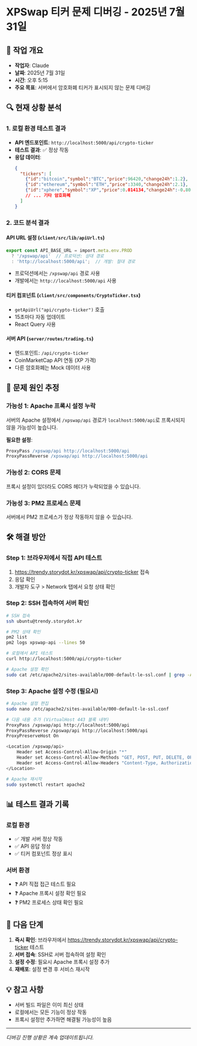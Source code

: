 # XPSwap 티커 문제 디버깅 - 2025년 7월 31일

## 📅 작업 개요
- **작업자**: Claude
- **날짜**: 2025년 7월 31일
- **시간**: 오후 5:15
- **주요 목표**: 서버에서 암호화폐 티커가 표시되지 않는 문제 디버깅

## 🔍 현재 상황 분석

### 1. 로컬 환경 테스트 결과
- **API 엔드포인트**: `http://localhost:5000/api/crypto-ticker`
- **테스트 결과**: ✅ 정상 작동
- **응답 데이터**: 
  ```json
  {
    "tickers": [
      {"id":"bitcoin","symbol":"BTC","price":96420,"change24h":1.2},
      {"id":"ethereum","symbol":"ETH","price":3340,"change24h":2.1},
      {"id":"xphere","symbol":"XP","price":0.014134,"change24h":-0.80}
      // ... 기타 암호화폐
    ]
  }
  ```

### 2. 코드 분석 결과

#### API URL 설정 (`client/src/lib/apiUrl.ts`)
```typescript
export const API_BASE_URL = import.meta.env.PROD 
  ? '/xpswap/api'  // 프로덕션: 상대 경로
  : 'http://localhost:5000/api';  // 개발: 절대 경로
```
- 프로덕션에서는 `/xpswap/api` 경로 사용
- 개발에서는 `http://localhost:5000/api` 사용

#### 티커 컴포넌트 (`client/src/components/CryptoTicker.tsx`)
- `getApiUrl("api/crypto-ticker")` 호출
- 15초마다 자동 업데이트
- React Query 사용

#### 서버 API (`server/routes/trading.ts`)
- 엔드포인트: `/api/crypto-ticker`
- CoinMarketCap API 연동 (XP 가격)
- 다른 암호화폐는 Mock 데이터 사용

## 🐛 문제 원인 추정

### 가능성 1: Apache 프록시 설정 누락
서버의 Apache 설정에서 `/xpswap/api` 경로가 `localhost:5000/api`로 프록시되지 않을 가능성이 높습니다.

**필요한 설정**:
```apache
ProxyPass /xpswap/api http://localhost:5000/api
ProxyPassReverse /xpswap/api http://localhost:5000/api
```

### 가능성 2: CORS 문제
프록시 설정이 있더라도 CORS 헤더가 누락되었을 수 있습니다.

### 가능성 3: PM2 프로세스 문제
서버에서 PM2 프로세스가 정상 작동하지 않을 수 있습니다.

## 🛠️ 해결 방안

### Step 1: 브라우저에서 직접 API 테스트
1. https://trendy.storydot.kr/xpswap/api/crypto-ticker 접속
2. 응답 확인
3. 개발자 도구 > Network 탭에서 요청 상태 확인

### Step 2: SSH 접속하여 서버 확인
```bash
# SSH 접속
ssh ubuntu@trendy.storydot.kr

# PM2 상태 확인
pm2 list
pm2 logs xpswap-api --lines 50

# 로컬에서 API 테스트
curl http://localhost:5000/api/crypto-ticker

# Apache 설정 확인
sudo cat /etc/apache2/sites-available/000-default-le-ssl.conf | grep -A 10 -B 10 xpswap
```

### Step 3: Apache 설정 수정 (필요시)
```bash
# Apache 설정 편집
sudo nano /etc/apache2/sites-available/000-default-le-ssl.conf

# 다음 내용 추가 (VirtualHost 443 블록 내부)
ProxyPass /xpswap/api http://localhost:5000/api
ProxyPassReverse /xpswap/api http://localhost:5000/api
ProxyPreserveHost On

<Location /xpswap/api>
    Header set Access-Control-Allow-Origin "*"
    Header set Access-Control-Allow-Methods "GET, POST, PUT, DELETE, OPTIONS"
    Header set Access-Control-Allow-Headers "Content-Type, Authorization"
</Location>

# Apache 재시작
sudo systemctl restart apache2
```

## 📊 테스트 결과 기록

### 로컬 환경
- ✅ 개발 서버 정상 작동
- ✅ API 응답 정상
- ✅ 티커 컴포넌트 정상 표시

### 서버 환경
- ❓ API 직접 접근 테스트 필요
- ❓ Apache 프록시 설정 확인 필요
- ❓ PM2 프로세스 상태 확인 필요

## 🎯 다음 단계

1. **즉시 확인**: 브라우저에서 https://trendy.storydot.kr/xpswap/api/crypto-ticker 테스트
2. **서버 접속**: SSH로 서버 접속하여 설정 확인
3. **설정 수정**: 필요시 Apache 프록시 설정 추가
4. **재배포**: 설정 변경 후 서비스 재시작

## 💡 참고 사항

- 서버 빌드 파일은 이미 최신 상태
- 로컬에서는 모든 기능이 정상 작동
- 프록시 설정만 추가하면 해결될 가능성이 높음

---

*디버깅 진행 상황은 계속 업데이트됩니다.*
